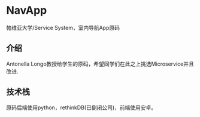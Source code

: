 # NavApp
帕维亚大学/Service System，室内导航App原码

## 介绍

Antonella Longo教授给学生的原码，希望同学们在此之上挑选Microservice并且改进.

## 技术栈

原码后端使用python，rethinkDB(已倒闭公司)，前端使用安卓。
